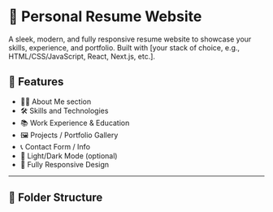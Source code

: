 
# 💼 Personal Resume Website

A sleek, modern, and fully responsive resume website to showcase your skills, experience, and portfolio. Built with [your stack of choice, e.g., HTML/CSS/JavaScript, React, Next.js, etc.].

## 🚀 Features

- 🧑‍💻 About Me section
- 🛠️ Skills and Technologies
- 📚 Work Experience & Education
- 🖼️ Projects / Portfolio Gallery
- 📞 Contact Form / Info
- 🌙 Light/Dark Mode (optional)
- 📱 Fully Responsive Design

---

## 📂 Folder Structure

